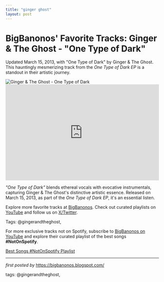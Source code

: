 ```yaml
---
title: "ginger ghost"
layout: post
---
```

<!-- Post Title -->
<h1 >BigBanonos' Favorite Tracks: Ginger & The Ghost - "One Type of Dark"</h1> <!-- Introductory Text -->
<p >Updated March 15, 2013, with "One Type of Dark" by Ginger & The Ghost. This hauntingly mesmerizing track from the <em>One Type of Dark EP</em> is a standout in their artistic journey.</p> <!-- Featured Image -->
<div > <img src="https://images.squarespace-cdn.com/content/v1/582c03ef9f745686020daeb6/1484280335402-BNHHEU35TF0NUTK2J6B0/Screen+Shot+2017-01-13+at+3.03.15+pm.png" alt="Ginger & The Ghost - One Type of Dark" />
</div> <!-- YouTube Video Embed -->
<div > <iframe width="100%" height="315" src="https://www.youtube.com/embed/FD78UGz3LeQ" title="Ginger And The Ghost - 'One Type Of Dark'" frameborder="0" allow="accelerometer; autoplay; encrypted-media; gyroscope; picture-in-picture; web-share" referrerpolicy="strict-origin-when-cross-origin" allowfullscreen></iframe>
</div> <!-- Song Information -->
<div > <p><em>"One Type of Dark"</em> blends ethereal vocals with evocative instrumentals, capturing Ginger & The Ghost's distinctive artistic essence. Released on March 15, 2013, as part of the <em>One Type of Dark EP</em>, it's an essential listen.</p>
</div> <!-- Footer Links -->
<div > <p>Explore more favorite tracks at <a href="https://bigbanonos.blogspot.com/" target="_blank">BigBanonos</a>. Check out curated playlists on <a href="https://www.youtube.com/@BigBanonos" target="_blank">YouTube</a> and follow us on <a href="https://x.com/bigbanonos" target="_blank">X/Twitter</a>.</p>
</div> <!-- Tags -->
<p >Tags: @gingerandtheghost,</p>


<!--Subscribe and Playlist Links-->
<div>
    <p>For more exclusive tracks not on Spotify, subscribe to <a href="https://www.youtube.com/@BigBanonos" target="_blank">BigBanonos on YouTube</a> and explore their curated playlist of the best songs <strong>#NotOnSpotify</strong>.</p>
    <p><a href="https://www.youtube.com/playlist?list=PLtuNtuTatqI0kFahUCbtbfenC_ET5O_tr" target="_blank">Best Songs #NotOnSpotify Playlist<br /></a></p></div>

<hr />

<p><em>first posted by</em> <a href="https://bigbanonos.blogspot.com/" rel="noopener" target="_new">https://bigbanonos.blogspot.com/</a></p>

<p>tags: @gingerandtheghost,</p>
